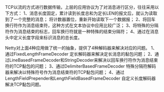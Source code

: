 TCP以流的方式进行数据传输，上层的应用协议为了对消息进行区分，往往采用以下方式：
1、消息长度固定，累计读到长度总和为定长LEN的报文后，就认为读取到了一个完整的消息；
将计数器置位，重新开始读取下一个数据报；
2、将回车换行符作为消息结束符，这种方式在文本协议中应用比较广泛；
3、将特殊的分隔符作为消息结束的标志，回车换行符就是一种特殊的结束分隔符；
4、通过在消息头中定义长度字段来标识消息的总长度。

Netty对上面4种应用做了统一的抽象，提供了4种解码器来解决对应的问题。
1、通过FixedLengthFrameDecoder 定长解码器来解决定长消息的黏包问题；
2、通过LineBasedFrameDecoder和StringDecoder来解决以回车换行符作为消息结束符的TCP黏包的问题；
3、通过DelimiterBasedFrameDecoder 特殊分隔符解码器来解决以特殊符号作为消息结束符的TCP黏包问题；
4、通过LengthFieldPrepender和LengthFieldBasedFrameDecoder 自定义长度解码器解决TCP黏包问题。
